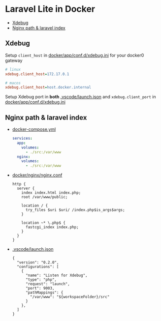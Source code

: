 # Laravel Lite in Docker

- [Xdebug](#xdebug)
- [Nginx path & laravel index](#nginx-path--laravel-index)

## Xdebug

Setup `client_host` in [docker/app/conf.d/xdebug.ini](docker/app/conf.d/xdebug.ini) for your docker0 gateway

```ini
# linux
xdebug.client_host=172.17.0.1

# macos
xdebug.client_host=host.docker.internal
```

Setup Xdebug port in **both** [.vscode/launch.json](.vscode/launch.json) and `xdebug.client_port` in [docker/app/conf.d/xdebug.ini](docker/app/conf.d/xdebug.ini)

## Nginx path & laravel index

- [docker-compose.yml](docker-compose.yml)

  ```yaml
  services:
    app:
      volumes:
        - ./src:/var/www
    nginx:
      volumes:
        - ./src:/var/www
  ```

- [docker/nginx/nginx.conf](docker/nginx/nginx.conf)

  ```nginx
  http {
    server {
      index index.html index.php;
      root /var/www/public;

      location / {
        try_files $uri $uri/ /index.php$is_args$args;
      }

      location ~* \.php$ {
        fastcgi_index index.php;
      }
    }
  }

  ```

- [.vscode/launch.json](.vscode/launch.json)

  ```jsonc
  {
    "version": "0.2.0",
    "configurations": [
      {
        "name": "Listen for Xdebug",
        "type": "php",
        "request": "launch",
        "port": 9003,
        "pathMappings": {
          "/var/www": "${workspaceFolder}/src"
        }
      },
    ]
  }

  ```
